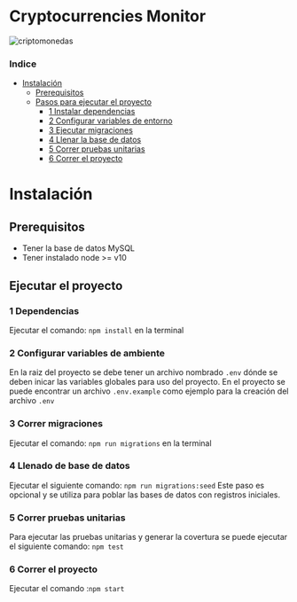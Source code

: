 # Cryptocurrencies Monitor

![criptomonedas](https://img.s3wfg.com/web/img/images_uploaded/a/8/criptomonedas-bitcoin-ethereum-portada.jpg)

 
 ### Indice
- [Instalación](#instalación)
  - [Prerequisitos](#prerequisitos)
  - [Pasos para ejecutar el proyecto](#ejecutar-el-proyecto)
    - [1 Instalar dependencias](#1-dependencias)
    - [2 Configurar variables de entorno](#2-configurar-variables-de-ambiente)
    - [3 Ejecutar migraciones](#3-correr-migraciones)
    - [4 Llenar la base de datos](#4-llenado-de-base-de-datos)
    - [5 Correr pruebas unitarias](#-5-correr-pruebas-unitarias)
    - [6 Correr el proyecto](#6-correr-el-proyecto)
# Instalación

## Prerequisitos
- Tener la base de datos MySQL 
- Tener instalado node >= v10

## Ejecutar el proyecto

### 1 Dependencias
Ejecutar el comando: `npm install` en la terminal

### 2 Configurar variables de ambiente
En la raiz del proyecto se debe tener un archivo nombrado `.env` 
dónde se deben inicar las variables globales
para uso del proyecto.
En el proyecto se puede encontrar un archivo `.env.example` como ejemplo para la creación del archivo `.env`

### 3 Correr migraciones
Ejecutar el comando: `npm run migrations` en la terminal

### 4 Llenado de base de datos
Ejecutar el siguiente comando: `npm run migrations:seed`
Este paso es opcional y se utiliza para poblar las bases de datos con registros iniciales.

### 5 Correr pruebas unitarias
Para ejecutar las pruebas unitarias y generar la covertura se puede ejecutar el siguiente comando:
`npm test`

### 6 Correr el proyecto
Ejecutar el comando :`npm start`

